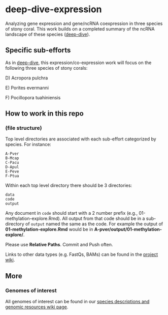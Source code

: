 # deep-dive-expression

Analyzing gene expression and gene/ncRNA coexpression in three species of stony coral. This work builds on a completed summary of the ncRNA landscape of these species ([deep-dive](https://github.com/urol-e5/deep-dive)).

## Specific sub-efforts

As in [deep-dive](https://github.com/urol-e5/deep-dive), this expression/co-expression work will focus on the following three species of stony corals:

D)  Acropora pulchra

E)  Porites evermanni

F)  Pocillopora tuahiniensis

## How to work in this repo
### (file structure)

Top level directories are associated with each sub-effort categorized by species. For instance:

```         
A-Pver
B-Mcap
C-Pacu
D-Apul
E-Peve
F-Ptua
```

Within each top level directory there should be 3 directories:

```         
data
code
output
```

Any document in `code` should start with a 2 number prefix (e.g., 01-methylation-explore.Rmd). All output from that code should be in a sub-directory of `output` named the same as the code. For example the output of **01-methylation-explore.Rmd** would be in **A-pver/output/01-methylation-explore/**.

Please use **Relative Paths**. Commit and Push often.

Links to other data types (e.g. FastQs, BAMs) can be found in the [project wiki](https://github.com/urol-e5/deep-dive/wiki).

## More
### Genomes of interest

All genomes of interest can be found in our [species descriptions and genomic resources wiki page](https://github.com/urol-e5/deep-dive/wiki/Species-Characteristics-and-Genomic-Resources).

